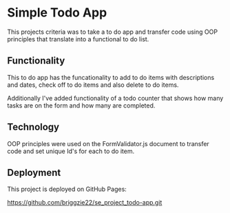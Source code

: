 # Simple Todo App

This projects criteria was to take a to do app and transfer code using OOP principles that translate into a functional to do list.

## Functionality

This to do app has the funcationality to add to do items with descriptions and dates, check off to do items and also delete to do items.

Additionally I've added functionality of a todo counter that shows how many tasks are on the form and how many are completed.

## Technology

OOP principles were used on the FormValidator.js document to transfer code and set unique Id's for each to do item.

## Deployment

This project is deployed on GitHub Pages:

https://github.com/briggzie22/se_project_todo-app.git
